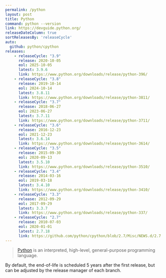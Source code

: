 ```yaml
---
permalink: /python
layout: post
title: Python
command: python --version
link: https://devguide.python.org/
releaseDateColumn: true
sortReleasesBy: 'releaseCycle'
auto:
  github: python/cpython
releases:
    - releaseCycle: "3.9"
      release: 2020-10-05
      eol: 2025-10-05
      latest: 3.9.6
      link: https://www.python.org/downloads/release/python-396/
    - releaseCycle: "3.8"
      release: 2019-10-14
      eol: 2024-10-14
      latest: 3.8.11
      link: https://www.python.org/downloads/release/python-3811/
    - releaseCycle: "3.7"
      release: 2018-06-27
      eol: 2023-06-27
      latest: 3.7.11
      link: https://www.python.org/downloads/release/python-3711/
    - releaseCycle: "3.6"
      release: 2016-12-23
      eol: 2021-12-23
      latest: 3.6.14
      link: https://www.python.org/downloads/release/python-3614/
    - releaseCycle: "3.5"
      release: 2015-09-30
      eol: 2020-09-13
      latest: 3.5.10
      link: https://www.python.org/downloads/release/python-3510/
    - releaseCycle: "3.4"
      release: 2014-03-16
      eol: 2019-03-18
      latest: 3.4.10
      link: https://www.python.org/downloads/release/python-3410/
    - releaseCycle: "3.3"
      release: 2012-09-29
      eol: 2017-09-29
      latest: 3.3.7
      link: https://www.python.org/downloads/release/python-337/
    - releaseCycle: "2.7"
      release: 2010-07-03
      eol: 2020-01-01
      latest: 2.7.18
      link: https://github.com/python/cpython/blob/2.7/Misc/NEWS.d/2.7.18rc1.rst
---
```


> [Python](https://www.python.org/) is an interpreted, high-level, general-purpose programming language.

By default, the end-of-life is scheduled 5 years after the first release, but can be adjusted by the release manager of each branch.
